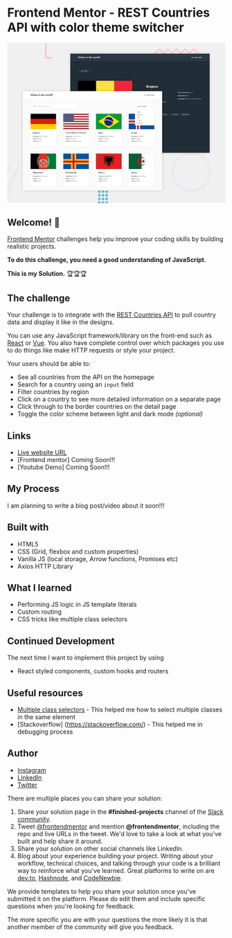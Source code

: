 # Frontend Mentor - REST Countries API with color theme switcher

![Design preview for the REST Countries API with color theme switcher coding challenge](./design/desktop-preview.jpg)

## Welcome! 👋

[Frontend Mentor](https://www.frontendmentor.io) challenges help you improve your coding skills by building realistic projects.

**To do this challenge, you need a good understanding of JavaScript.**

**This is my Solution.** :trophy::trophy::trophy:

## The challenge

Your challenge is to integrate with the [REST Countries API](https://restcountries.eu) to pull country data and display it like in the designs.

You can use any JavaScript framework/library on the front-end such as [React](https://reactjs.org) or [Vue](https://vuejs.org). You also have complete control over which packages you use to do things like make HTTP requests or style your project.

Your users should be able to:

- See all countries from the API on the homepage
- Search for a country using an `input` field
- Filter countries by region
- Click on a country to see more detailed information on a separate page
- Click through to the border countries on the detail page
- Toggle the color scheme between light and dark mode *(optional)*




## Links
- [Live website URL](https://albertsigsbert.github.io/Countries/)
- [Frontend mentor] Coming Soon!!!
- [Youtube Demo] Coming Soon!!!

## My Process
   I am planning to write a blog post/video about it soon!!!
   
## Built with
- HTML5
- CSS (Grid, flexbox and custom properties)
- Vanilla JS  (local storage, Arrow functions, Promises etc)
- Axios HTTP Library

## What I learned
- Performing JS logic in JS template literals
- Custom routing
- CSS tricks like multiple class selectors

## Continued Development
 The next time I want to implement this project by using
 - React styled components, custom hooks and routers

## Useful resources

- [Multiple class selectors](https://css-tricks.com/multiple-class-id-selectors/) - This helped me how to select multiple classes in the same element
- [Stackoverflow] (https://stackoverflow.com/) - This helped me in debugging process

## Author

- [Instagram](https://www.instagram.com/albert_sigsbert/)
- [LinkedIn](https://www.linkedin.com/in/albertsigsbert/)
- [Twitter](https://twitter.com/albert_sigsbert)



There are multiple places you can share your solution:

1. Share your solution page in the **#finished-projects** channel of the [Slack community](https://www.frontendmentor.io/slack). 
2. Tweet [@frontendmentor](https://twitter.com/frontendmentor) and mention **@frontendmentor**, including the repo and live URLs in the tweet. We'd love to take a look at what you've built and help share it around.
3. Share your solution on other social channels like LinkedIn.
4. Blog about your experience building your project. Writing about your workflow, technical choices, and talking through your code is a brilliant way to reinforce what you've learned. Great platforms to write on are [dev.to](https://dev.to/), [Hashnode](https://hashnode.com/), and [CodeNewbie](https://community.codenewbie.org/).

We provide templates to help you share your solution once you've submitted it on the platform. Please do edit them and include specific questions when you're looking for feedback. 

The more specific you are with your questions the more likely it is that another member of the community will give you feedback.


